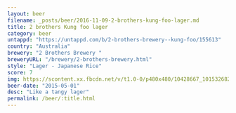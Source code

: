 ```yaml
---
layout: beer
filename: _posts/beer/2016-11-09-2-brothers-kung-foo-lager.md
title: 2 brothers Kung foo lager
category: beer
untappd: "https://untappd.com/b/2-brothers-brewery--kung-foo/155613"
country: "Australia"
brewery: "2 Brothers Brewery "
breweryURL: "/brewery/2-brothers-brewery.html"
style: "Lager - Japanese Rice"
score: 7
img: https://scontent.xx.fbcdn.net/v/t1.0-0/p480x480/10428667_10153268299353745_7595281458401637305_n.jpg?_nc_cat=102&_nc_ht=scontent.xx&oh=1f6b5e75225ed0ed176afdfa028a3b3b&oe=5C853ADD
beer-date: "2015-05-01"
desc: "Like a tangy lager"
permalink: /beer/:title.html
---
```

